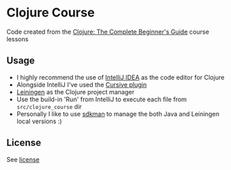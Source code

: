 # Clojure Course

Code created from the [Clojure: The Complete Beginner's Guide](https://www.udemy.com/course/clojureprogramming/) course lessons

## Usage

- I highly recommend the use of [IntelliJ IDEA](https://www.jetbrains.com/idea/download/index.html) as the code editor for Clojure
- Alongside IntelliJ I've used the [Cursive plugin](https://cursive-ide.com)
- [Leiningen](https://leiningen.org) as the Clojure project manager
- Use the build-in 'Run' from IntelliJ to execute each file from `src/clojure_course` dir
- Personally I like to use [sdkman](https://sdkman.io) to manage the both Java and Leiningen local versions :)

## License

See [license](./LICENSE)
